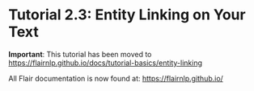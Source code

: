 # Tutorial 2.3: Entity Linking on Your Text

**Important**: This tutorial has been moved to https://flairnlp.github.io/docs/tutorial-basics/entity-linking

All Flair documentation is now found at: https://flairnlp.github.io/
